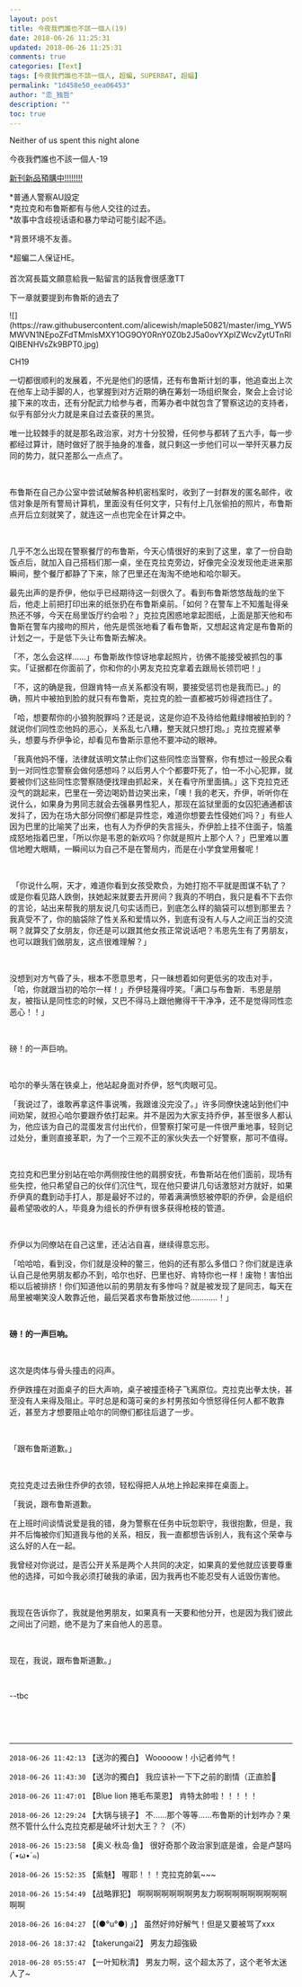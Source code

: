 ```yaml
---
layout: post
title: 今夜我們誰也不該一個人(19)
date: 2018-06-26 11:25:31
updated: 2018-06-26 11:25:31
comments: true
categories: [Text]
tags: [今夜我們誰也不該一個人, 超蝙, SUPERBAT, 超蝠]
permalink: "1d458e50_eea06453"
author: "恋_独哲"
description: ""
toc: true
---
```


<p>Neither of us spent this night alone</p> 
<p>今夜我們誰也不該一個人-19</p> 
<p><a target="_blank" rel="nofollow" href="https://www.weibo.com/2706868565/Gld7V2bnl?type=comment&amp;sudaref=www.weibo.com"  >新刊新品預購中!!!!!!!!</a></p> 
<p>*普通人警察AU設定<br />*克拉克和布鲁斯都有与他人交往的过去。&nbsp;<br />*故事中含歧视话语和暴力举动可能引起不适。</p> 
<p>*背景环境不友善。</p> 
<p>*超蝙二人保证HE。<br /><br />首次寫長篇文願意給我一點留言的話我會很感激TT</p> 
<p>下一章就要提到布魯斯的過去了</p> 
<p>
![](https://raw.githubusercontent.com/alicewish/maple50821/master/img_YW5MWVN1NEpoZFdTMmlsMXY1OG9OY0RnY0Z0b2J5a0ovYXpIZWcvZytUTnRlQlBENHVsZk9BPT0.jpg)
<br /></p> 
<p>CH19</p> 
<p>一切都很顺利的发展着，不光是他们的感情，还有布鲁斯计划的事，他追查出上次在他车上动手脚的人，也掌握到对方近期的确在筹划一场组织聚会，聚会上会讨论接下来的攻击，还有分配武力给参与者，而筹办者中就包含了警察这边的支持者，似乎有部分火力就是来自过去查获的黑货。</p> 
<p>唯一比较棘手的就是那名政治家，对方十分狡猾，任何参与都转了五六手，每一步都经过算计，随时做好了脱手抽身的准备，就只剩这一步他们可以一举歼灭暴力反同的势力，就只差那么一点点了。</p> 
<p>&nbsp;</p> 
<p>布鲁斯在自己办公室中尝试破解各种机密档案时，收到了一封群发的匿名邮件，收信对象是所有警局计算机，里面没有任何文字，只有付上几张偷拍的照片，布鲁斯点开后立刻就笑了，就连这一点也完全在计算之中。</p> 
<p>&nbsp;</p> 
<p>几乎不怎么出现在警察餐厅的布鲁斯，今天心情很好的来到了这里，拿了一份自助饭点后，就加入自己搭档们那一桌，坐在克拉克旁边，好像完全没发现他走进来那瞬间，整个餐厅都静了下来，除了巴里还在淘淘不绝地和哈尔聊天。</p> 
<p>最先出声的是乔伊，他似乎已经期待这一刻很久了。看到布鲁斯悠悠哉哉的坐下后，他走上前把打印出来的纸张扔在布鲁斯桌前。「如何？在警车上不知羞耻得亲热还不够，今天在局里饭厅约会啦？」克拉克困惑地拿起图纸，上面是那天他和布鲁斯在警车内接吻的照片，他先是慌张地看了看布鲁斯，又想起这肯定是布鲁斯的计划之一，于是低下头让布鲁斯去解决。</p> 
<p>「不，怎么会这样……」布鲁斯故作惊讶地拿起照片，彷佛不能接受被抓包的事实。「证据都在你面前了，你和你的小男友克拉克拿着去跟局长领罚吧！」</p> 
<p>「不，这的确是我，但跟肯特一点关系都没有啊，要接受惩罚也是我而已。」的确，照片中被拍到脸的就只有布鲁斯，克拉克的脸一直都被巧妙得遮挡住了。</p> 
<p>「哈，想要帮你的小狼狗脱罪吗？还是说，这是你迫不及待给他戴绿帽被拍到的？就说你们同性恋他妈的恶心，关系乱七八糟，整天就只想打炮。」克拉克握紧拳头，想要与乔伊争论，却看见布鲁斯示意他不要冲动的眼神。</p> 
<p>「我真他妈不懂，法律就该明文禁止你们这些同性恋当警察，你有想过一般民众看到一对同性恋警察会做何感想吗？以后男人个个都要吓死了，怕一不小心犯罪，就要被你们这些同性恋警察随便找理由抓起来，关在看守所里面搞。」这下克拉克还没气的跳起来，巴里在一旁边喝奶昔边笑出来，「噢！我的老天，乔伊，听听你在说什么，如果身为男同志就会去强暴男性犯人，那现在监狱里面的女囚犯通通都该发抖了，因为在场大部分同僚们都是异性恋，难道你想要去性侵她们吗？」有些人因为巴里的比喻笑了出来，也有人为乔伊的失言摇头，乔伊脸上挂不住面子，恼羞成怒地指着巴里，「所以你是韦恩的新欢吗？你就是照片上那个人？」巴里难以置信地瞪大眼睛，一瞬间以为自己不是在警局内，而是在小学食堂用餐呢！</p> 
<p>&nbsp;</p> 
<p>&nbsp;「你说什么啊，天才，难道你看到女孩受欺负，为她打抱不平就是图谋不轨了？或是你看见路人跌倒，扶她起来就要去开房间？我真的不明白，我只是看不下去你的言论，站出来帮我的朋友说几句实话而已，到底怎么样的脑袋可以想到那里去？我真受不了，你的脑袋除了性关系和爱情以外，到底有没有人与人之间正当的交流啊？就算交了女朋友，你还是可以跟其他女孩正常说话吧？韦恩先生有了男朋友，也可以跟我们做朋友，这点很难理解？」</p> 
<p>&nbsp;</p> 
<p>没想到对方气昏了头，根本不愿意思考，只一昧想着如何更低劣的攻击对手，「哈，你就跟当初的哈尔一样！」乔伊轻蔑得哼笑。「满口与布鲁斯．韦恩是朋友，被指认是同性恋的时候，又巴不得马上跟他撇得干干净净，还不是觉得同性恋恶心！！」</p> 
<p>&nbsp;</p> 
<p>磅！的一声巨响。</p> 
<p>&nbsp;</p> 
<p>哈尔的拳头落在铁桌上，他站起身面对乔伊，怒气肉眼可见。</p> 
<p>「我说过了，谁敢再拿这件事说嘴，我跟谁没完没了。」许多同僚快速站到他们中间劝架，就担心哈尔要跟乔依打起来。并不是因为大家支持乔伊，甚至很多人都认为，他应该为自己的混蛋发言付出代价，但警察打架可是一件很严重地事，轻则记过处分，重则直接革职，为了一个三观不正的家伙失去一个好警察，那可不值得。</p> 
<p>&nbsp;</p> 
<p>克拉克和巴里分别站在哈尔两侧按住他的肩膀安抚，布鲁斯站在他们面前，现场有些失控，他只希望自己的伙伴们沉住气，现在他只要讲几句话激怒对方就好，如果乔伊真的蠢到动手打人，那是最好不过的，带着满满愤怒被停职的乔伊，会是组织最希望吸收的人，毕竟身为组长的乔伊有很多获得枪枝的管道。</p> 
<p>&nbsp;</p> 
<p>乔伊以为同僚站在自己这里，还沾沾自喜，继续得意忘形。</p> 
<p>「哈哈哈，看到没，你们就是没种的鳖三，他妈的还有那么多借口？你们就是连承认自己是他男朋友都办不到，哈尔也好、巴里也好、肯特你也一样！废物！害怕出柜以后被排挤！你们知道他以前的男朋友有多惨吗？就是被发现了是同志，每天在局里被嘲笑没人敢靠近他，最后哭着求布鲁斯放过他…………！」</p> 
<p>&nbsp;</p> 
<p><strong>磅！的一声巨响。</strong></p> 
<p>&nbsp;</p> 
<p>这次是肉体与骨头撞击的闷声。</p> 
<p>乔伊跌撞在对面桌子的巨大声响，桌子被撞歪椅子飞离原位。克拉克出拳太快，甚至没有人来得及阻止。平时总是和蔼可亲的乡村男孩如今愤怒得任何人都不敢靠近，甚至方才想要阻止哈尔的同僚们都往后退了一步。</p> 
<p>&nbsp;</p> 
<p>「跟布鲁斯道歉。」</p> 
<p>&nbsp;</p> 
<p>克拉克走过去揪住乔伊的衣领，轻松得把人从地上拎起来摔在桌面上。</p> 
<p>「我说，跟布鲁斯道歉。</p> 
<p>在上班时间谈情说爱是我的错，身为警察在任务中玩忽职守，我很抱歉，但是，我并不后悔被你们知道我与他的关系，相反，我一直都想告诉别人，我有这个荣幸与这么好的人在一起。</p> 
<p>我曾经对你说过，是否公开关系是两个人共同的决定，如果真的爱他就应该要尊重他的选择，可如今我必须打破我的承诺，因为我再也不能忍受有人诋毁伤害他。</p> 
<p>&nbsp;</p> 
<p>我现在告诉你了，我就是他男朋友，如果真有一天要和他分开，也是因为我们彼此之间出了问题，绝不是为了来自他人的恶意。</p> 
<p>&nbsp;</p> 
<p>现在，我说，跟布鲁斯道歉。」</p> 
<p>&nbsp;</p> 
<p>--tbc</p> 
<p>&nbsp;</p> 
<p><br /></p>

---

`2018-06-26 11:42:13` 【送沵的獨白】 Wooooow！小记者帅气！

`2018-06-26 11:43:30` 【送沵的獨白】 我应该补一下下之前的剧情（正直脸🌝

`2018-06-26 11:47:01` 【Blue lion 捲毛布萊恩】 肯特太帥啦！！！！！

`2018-06-26 12:29:24` 【大锅与镜子】 不……那个等等……布鲁斯的计划咋办？果然不管什么什么克拉克都是破坏计划大王？？（不）

`2018-06-26 15:23:58` 【奥义·秋岛·鱼】 很好奇那个政治家到底是谁，会是卢瑟吗(´•ω•`๑)

`2018-06-26 15:52:35` 【紫魅】 喔耶！！！克拉克帥氣~~~

`2018-06-26 15:54:49` 【战略罪犯】 啊啊啊啊啊啊啊男友力啊啊啊啊啊啊啊啊啊啊啊

`2018-06-26 16:04:27` 【(●°u°●)​ 」】 虽然好帅好解气！但是又要被骂了xxx

`2018-06-26 18:37:42` 【takerungai2】 男友力超強級

`2018-06-28 05:55:47` 【一叶知秋清】 男友力啊，这个超太苏了，这个老爷太迷人了~
